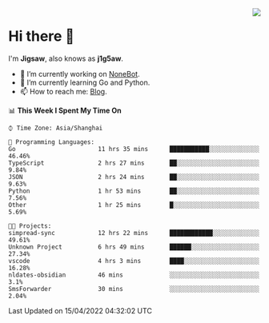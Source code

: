 <a href="#">
  <img align="right" src="https://github-readme-stats.vercel.app/api?username=j1g5awi&count_private=true&show_icons=true&title_color=80070B&text_color=B3B3B3&bg_color=212121&icon_color=80070B" />
</a>

# Hi there 👋

I'm **Jigsaw**, also knows as **j1g5aw**.

- 🔭 I’m currently working on [NoneBot](https://github.com/nonebot).
- 🌱 I’m currently learning Go and Python.
- 📫 How to reach me: [Blog](https://blog.maddestroyer.xyz/).

<!--START_SECTION:waka-->
📊 **This Week I Spent My Time On** 

```text
⌚︎ Time Zone: Asia/Shanghai

💬 Programming Languages: 
Go                       11 hrs 35 mins      ███████████░░░░░░░░░░░░░░   46.46% 
TypeScript               2 hrs 27 mins       ██░░░░░░░░░░░░░░░░░░░░░░░   9.84% 
JSON                     2 hrs 24 mins       ██░░░░░░░░░░░░░░░░░░░░░░░   9.63% 
Python                   1 hr 53 mins        ██░░░░░░░░░░░░░░░░░░░░░░░   7.56% 
Other                    1 hr 25 mins        █░░░░░░░░░░░░░░░░░░░░░░░░   5.69%

🐱‍💻 Projects: 
simpread-sync            12 hrs 22 mins      ████████████░░░░░░░░░░░░░   49.61% 
Unknown Project          6 hrs 49 mins       ██████░░░░░░░░░░░░░░░░░░░   27.34% 
vscode                   4 hrs 3 mins        ████░░░░░░░░░░░░░░░░░░░░░   16.28% 
nldates-obsidian         46 mins             ░░░░░░░░░░░░░░░░░░░░░░░░░   3.1% 
SmsForwarder             30 mins             ░░░░░░░░░░░░░░░░░░░░░░░░░   2.04%

```


 Last Updated on 15/04/2022 04:32:02 UTC
<!--END_SECTION:waka-->
